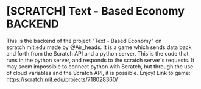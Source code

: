# [SCRATCH] Text - Based Economy BACKEND

This is the backend of the project "Text - Based Economy" on scratch.mit.edu made by @Air_heads. 
It is a game which sends data back and forth from the Scratch API and a python server. This is the code that runs in the python server, and responds to the scratch server's requests. It may seem impossible to connect python with Scratch, but through the use of cloud variables and the Scratch API, it is possible. Enjoy!
Link to game: https://scratch.mit.edu/projects/718028360/

